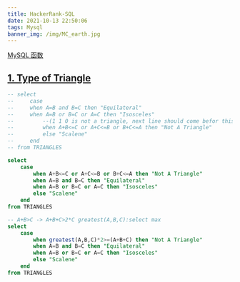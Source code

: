 ```yaml
---
title: HackerRank-SQL
date: 2021-10-13 22:50:06
tags: Mysql
banner_img: /img/MC_earth.jpg
---
```

[MySQL 函数](https://www.begtut.com/sql/sql-ref-mysql.html)

## [1. Type of Triangle](https://www.hackerrank.com/challenges/what-type-of-triangle/problem?isFullScreen=true)
```sql
-- select 
--     case
--     when A=B and B=C then "Equilateral"
--     when A=B or B=C or A=C then "Isosceles" 
--         --(1 1 0 is not a triangle, next line should come befor this line)
--         when A+B<=C or A+C<=B or B+C<=A then "Not A Triangle"
--         else "Scalene"
--     end
-- from TRIANGLES

select 
    case 
        when A+B<=C or A+C<=B or B+C<=A then "Not A Triangle"
        when A=B and B=C then "Equilateral"
        when A=B or B=C or A=C then "Isosceles"           
        else "Scalene"
    end
from TRIANGLES

-- A+B>C -> A+B+C>2*C greatest(A,B,C):select max
select 
    case
        when greatest(A,B,C)*2>=(A+B+C) then "Not A Triangle" 
        when A=B and B=C then "Equilateral"
        when A=B or B=C or A=C then "Isosceles"
        else "Scalene"
    end
from TRIANGLES
```